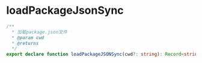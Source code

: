 # loadPackageJsonSync
```ts
/**
  * 加载package.json文件
  * @param cwd
  * @returns
  */
export declare function loadPackageJSONSync(cwd?: string): Record<string, any> | null;

```
